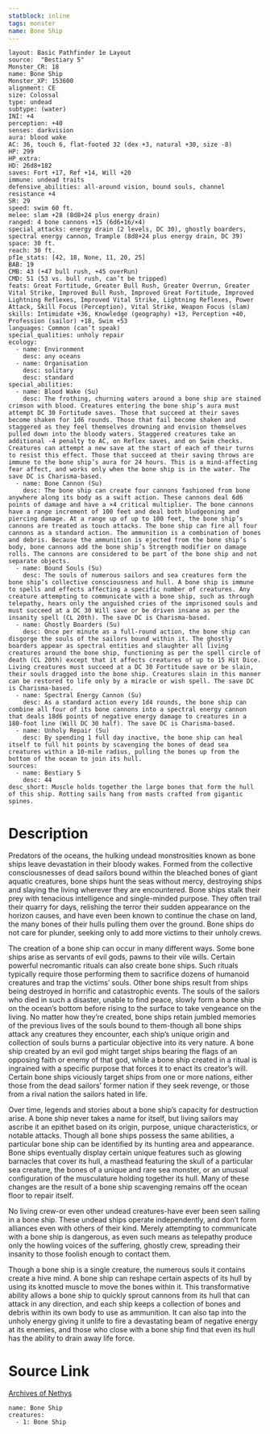 ```yaml
---
statblock: inline
tags: monster
name: Bone Ship
---
```

```statblock
layout: Basic Pathfinder 1e Layout
source:  "Bestiary 5"
Monster_CR: 18
name: Bone Ship
Monster_XP: 153600
alignment: CE
size: Colossal
type: undead
subtype: (water)
INI: +4
perception: +40
senses: darkvision
aura: blood wake
AC: 36, touch 6, flat-footed 32 (dex +3, natural +30, size -8)
HP: 299
HP_extra: 
HD: 26d8+182
saves: Fort +17, Ref +14, Will +20
immune: undead traits
defensive_abilities: all-around vision, bound souls, channel resistance +4
SR: 29
speed: swim 60 ft.
melee: slam +28 (8d8+24 plus energy drain)
ranged: 4 bone cannons +15 (6d6+16/×4)
special_attacks: energy drain (2 levels, DC 30), ghostly boarders, spectral energy cannon, Trample (8d8+24 plus energy drain, DC 39)
space: 30 ft.
reach: 30 ft.
pf1e_stats: [42, 18, None, 11, 20, 25]
BAB: 19
CMB: 43 (+47 bull rush, +45 overRun)
CMD: 51 (53 vs. bull rush, can’t be tripped)
feats: Great Fortitude, Greater Bull Rush, Greater Overrun, Greater Vital Strike, Improved Bull Rush, Improved Great Fortitude, Improved Lightning Reflexes, Improved Vital Strike, Lightning Reflexes, Power Attack, Skill Focus (Perception), Vital Strike, Weapon Focus (slam)
skills: Intimidate +36, Knowledge (geography) +13, Perception +40, Profession (sailor) +18, Swim +53
languages: Common (can’t speak)
special_qualities: unholy repair
ecology:
  - name: Environment
    desc: any oceans
  - name: Organisation
    desc: solitary
    desc: standard
special_abilities:
  - name: Blood Wake (Su)
    desc: The frothing, churning waters around a bone ship are stained crimson with blood. Creatures entering the bone ship’s aura must attempt DC 30 Fortitude saves. Those that succeed at their saves become shaken for 1d6 rounds. Those that fail become shaken and staggered as they feel themselves drowning and envision themselves pulled down into the bloody waters. Staggered creatures take an additional -4 penalty to AC, on Reflex saves, and on Swim checks. Creatures can attempt a new save at the start of each of their turns to resist this effect. Those that succeed at their saving throws are immune to the bone ship’s aura for 24 hours. This is a mind-affecting fear affect, and works only when the bone ship is in the water. The save DC is Charisma-based.
  - name: Bone Cannon (Su)
    desc: The bone ship can create four cannons fashioned from bone anywhere along its body as a swift action. These cannons deal 6d6 points of damage and have a ×4 critical multiplier. The bone cannons have a range increment of 100 feet and deal both bludgeoning and piercing damage. At a range up of up to 100 feet, the bone ship’s cannons are treated as touch attacks. The bone ship can fire all four cannons as a standard action. The ammunition is a combination of bones and debris. Because the ammunition is ejected from the bone ship’s body, bone cannons add the bone ship’s Strength modifier on damage rolls. The cannons are considered to be part of the bone ship and not separate objects.
  - name: Bound Souls (Su)
    desc: The souls of numerous sailors and sea creatures form the bone ship’s collective consciousness and hull. A bone ship is immune to spells and effects affecting a specific number of creatures. Any creature attempting to communicate with a bone ship, such as through telepathy, hears only the anguished cries of the imprisoned souls and must succeed at a DC 30 Will save or be driven insane as per the insanity spell (CL 20th). The save DC is Charisma-based.
  - name: Ghostly Boarders (Su)
    desc: Once per minute as a full-round action, the bone ship can disgorge the souls of the sailors bound within it. The ghostly boarders appear as spectral entities and slaughter all living creatures around the bone ship, functioning as per the spell circle of death (CL 20th) except that it affects creatures of up to 15 Hit Dice. Living creatures must succeed at a DC 30 Fortitude save or be slain, their souls dragged into the bone ship. Creatures slain in this manner can be restored to life only by a miracle or wish spell. The save DC is Charisma-based.
  - name: Spectral Energy Cannon (Su)
    desc: As a standard action every 1d4 rounds, the bone ship can combine all four of its bone cannons into a spectral energy cannon that deals 18d6 points of negative energy damage to creatures in a 180-foot line (Will DC 30 half). The save DC is Charisma-based.
  - name: Unholy Repair (Su)
    desc: By spending 1 full day inactive, the bone ship can heal itself to full hit points by scavenging the bones of dead sea creatures within a 10-mile radius, pulling the bones up from the bottom of the ocean to join its hull.
sources:
  - name: Bestiary 5
    desc: 44
desc_short: Muscle holds together the large bones that form the hull of this ship. Rotting sails hang from masts crafted from gigantic spines.
```
# Description
Predators of the oceans, the hulking undead monstrosities known as bone ships leave devastation in their bloody wakes. Formed from the collective consciousnesses of dead sailors bound within the bleached bones of giant aquatic creatures, bone ships hunt the seas without mercy, destroying ships and slaying the living wherever they are encountered. Bone ships stalk their prey with tenacious intelligence and single-minded purpose. They often trail their quarry for days, relishing the terror their sudden appearance on the horizon causes, and have even been known to continue the chase on land, the many bones of their hulls pulling them over the ground. Bone ships do not care for plunder, seeking only to add more victims to their unholy crews.

The creation of a bone ship can occur in many different ways. Some bone ships arise as servants of evil gods, pawns to their vile wills. Certain powerful necromantic rituals can also create bone ships. Such rituals typically require those performing them to sacrifice dozens of humanoid creatures and trap the victims’ souls. Other bone ships result from ships being destroyed in horrific and catastrophic events. The souls of the sailors who died in such a disaster, unable to find peace, slowly form a bone ship on the ocean’s bottom before rising to the surface to take vengeance on the living. No matter how they’re created, bone ships retain jumbled memories of the previous lives of the souls bound to them-though all bone ships attack any creatures they encounter, each ship’s unique origin and collection of souls burns a particular objective into its very nature. A bone ship created by an evil god might target ships bearing the flags of an opposing faith or enemy of that god, while a bone ship created in a ritual is ingrained with a specific purpose that forces it to enact its creator’s will. Certain bone ships viciously target ships from one or more nations, either those from the dead sailors’ former nation if they seek revenge, or those from a rival nation the sailors hated in life.

Over time, legends and stories about a bone ship’s capacity for destruction arise. A bone ship never takes a name for itself, but living sailors may ascribe it an epithet based on its origin, purpose, unique characteristics, or notable attacks. Though all bone ships possess the same abilities, a particular bone ship can be identified by its hunting area and appearance. Bone ships eventually display certain unique features such as glowing barnacles that cover its hull, a masthead featuring the skull of a particular sea creature, the bones of a unique and rare sea monster, or an unusual configuration of the musculature holding together its hull. Many of these changes are the result of a bone ship scavenging remains off the ocean floor to repair itself.

No living crew-or even other undead creatures-have ever been seen sailing in a bone ship. These undead ships operate independently, and don’t form alliances even with others of their kind. Merely attempting to communicate with a bone ship is dangerous, as even such means as telepathy produce only the howling voices of the suffering, ghostly crew, spreading their insanity to those foolish enough to contact them.

Though a bone ship is a single creature, the numerous souls it contains create a hive mind. A bone ship can reshape certain aspects of its hull by using its knotted muscle to move the bones within it. This transformative ability allows a bone ship to quickly sprout cannons from its hull that can attack in any direction, and each ship keeps a collection of bones and debris within its own body to use as ammunition. It can also tap into the unholy energy giving it unlife to fire a devastating beam of negative energy at its enemies, and those who close with a bone ship find that even its hull has the ability to drain away life force.
# Source Link
[Archives of Nethys](https://aonprd.com/MonsterDisplay.aspx?ItemName=Bone%20Ship)
```encounter-table
name: Bone Ship
creatures:
  - 1: Bone Ship
```

